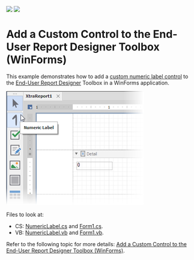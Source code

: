 <!-- default badges list -->
[![](https://img.shields.io/badge/Open_in_DevExpress_Support_Center-FF7200?style=flat-square&logo=DevExpress&logoColor=white)](https://supportcenter.devexpress.com/ticket/details/T961004)
[![](https://img.shields.io/badge/📖_How_to_use_DevExpress_Examples-e9f6fc?style=flat-square)](https://docs.devexpress.com/GeneralInformation/403183)
<!-- default badges end -->
# Add a Custom Control to the End-User Report Designer Toolbox (WinForms)

This example demonstrates how to add a [custom numeric label control](https://docs.devexpress.com/XtraReports/3307) to the [End-User Report Designer](https://docs.devexpress.com/XtraReports/10715) Toolbox in a WinForms application.

![](Images/winforms-eurd-custom-numeric-label.png)

Files to look at:

* CS: [NumericLabel.cs](./CS/NumericLabel.cs) and [Form1.cs](./CS/Form1.cs).
* VB: [NumericLabel.vb](./VB/NumericLabel.vb) and [Form1.vb](./VB/Form1.vb).

Refer to the following topic for more details: [Add a Custom Control to the End-User Report Designer Toolbox (WinForms)](https://docs.devexpress.com/XtraReports/7546).
